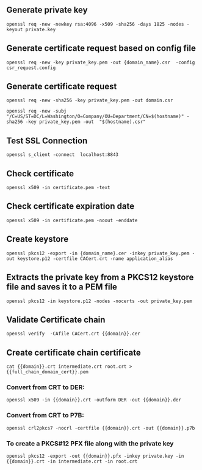 ## Generate private key
```
openssl req -new -newkey rsa:4096 -x509 -sha256 -days 1825 -nodes -keyout private.key
```

## Generate certificate request based on config file
```
openssl req -new -key private_key.pem -out {domain_name}.csr  -config csr_request.config
```
## Generate certificate request
```
openssl req -new -sha256 -key private_key.pem -out domain.csr
```
```
openssl req -new -subj "/C=US/ST=DC/L=Washington/O=Company/OU=Department/CN=$(hostname)" -sha256 -key private_key.pem -out  "$(hostname).csr"
```
## Test SSL Connection
```
openssl s_client -connect  localhost:8843
```
## Check certificate
```
openssl x509 -in certificate.pem -text
```
## Check certificate expiration date
```
openssl x509 -in certificate.pem -noout -enddate
```
## Create keystore
```
openssl pkcs12 -export -in {domain_name}.cer -inkey private_key.pem -out keystore.p12 -certfile CACert.crt -name application_alias
```
## Extracts the private key from a PKCS12 keystore file and saves it to a PEM file
```
openssl pkcs12 -in keystore.p12 -nodes -nocerts -out private_key.pem
```
## Validate Certificate chain
```
openssl verify  -CAfile CACert.crt {{domain}}.cer
```
## Create certificate chain certificate
```
cat {{domain}}.crt intermediate.crt root.crt > {{full_chain_domain_cert}}.pem
```

### Convert from CRT to DER: 
```
openssl x509 -in {{domain}}.crt -outform DER -out {{domain}}.der
```
### Convert from CRT to P7B: 
```
openssl crl2pkcs7 -nocrl -certfile {{domain}}.crt -out {{domain}}.p7b
```

### To create a PKCS#12 PFX file along with the private key
```
openssl pkcs12 -export -out {{domain}}.pfx -inkey private.key -in {{domain}}.crt -in intermediate.crt -in root.crt
```
